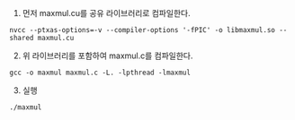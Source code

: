1. 먼저 maxmul.cu를 공유 라이브러리로 컴파일한다.
```
nvcc --ptxas-options=-v --compiler-options '-fPIC' -o libmaxmul.so --shared maxmul.cu
```

2. 위 라이브러리를 포함하여 maxmul.c를 컴파일한다.
```
gcc -o maxmul maxmul.c -L. -lpthread -lmaxmul
```

3. 실행
```
./maxmul
```